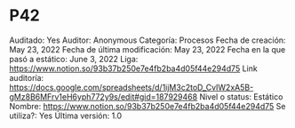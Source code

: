 # P42

Auditado: Yes
Auditor: Anonymous
Categoría: Procesos
Fecha de creación: May 23, 2022
Fecha de última modificación: May 23, 2022
Fecha en la que pasó a estático: June 3, 2022
Liga: https://www.notion.so/93b37b250e7e4fb2ba4d05f44e294d75 
Link auditoría: https://docs.google.com/spreadsheets/d/1ijM3c2toD_CvIW2xA5B-gMz8B6MFrv1eH6yph772y9s/edit#gid=187929468
Nivel o status: Estático
Nombre: https://www.notion.so/93b37b250e7e4fb2ba4d05f44e294d75 
Se utiliza?: Yes
Última versión: 1.0